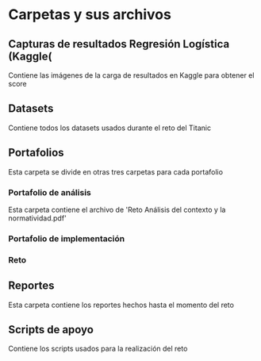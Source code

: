 # Carpetas y sus archivos

## Capturas de resultados Regresión Logística (Kaggle(

Contiene las imágenes de la carga de resultados en Kaggle para obtener el score

## Datasets

Contiene todos los datasets usados durante el reto del Titanic

## Portafolios

Esta carpeta se divide en otras tres carpetas para cada portafolio

### Portafolio de análisis

Esta carpeta contiene el archivo de 'Reto Análisis del contexto y la normatividad.pdf'

### Portafolio de implementación

### Reto

## Reportes

Esta carpeta contiene los reportes hechos hasta el momento del reto

## Scripts de apoyo

Contiene los scripts usados para la realización del reto
